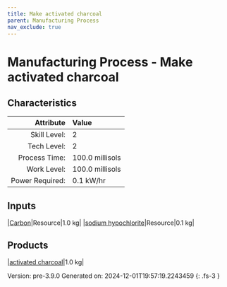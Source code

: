 ```yaml
---
title: Make activated charcoal
parent: Manufacturing Process
nav_exclude: true
---
```

# Manufacturing Process - Make activated charcoal


## Characteristics

| Attribute      | Value |
|--------:|:------|
|Skill Level:|2|
|Tech Level:|2|
|Process Time:|100.0 millisols|
|Work Level:|100.0 millisols|
|Power Required:|0.1 kW/hr|

## Inputs

|[Carbon](../resource/carbon.html)|Resource|1.0 kg|
|[sodium hypochlorite](../resource/sodium-hypochlorite.html)|Resource|0.1 kg|

## Products

|[activated charcoal](../resource/activated-charcoal.html)|1.0 kg|


Version: pre-3.9.0 Generated on: 2024-12-01T19:57:19.2243459
{: .fs-3 }

